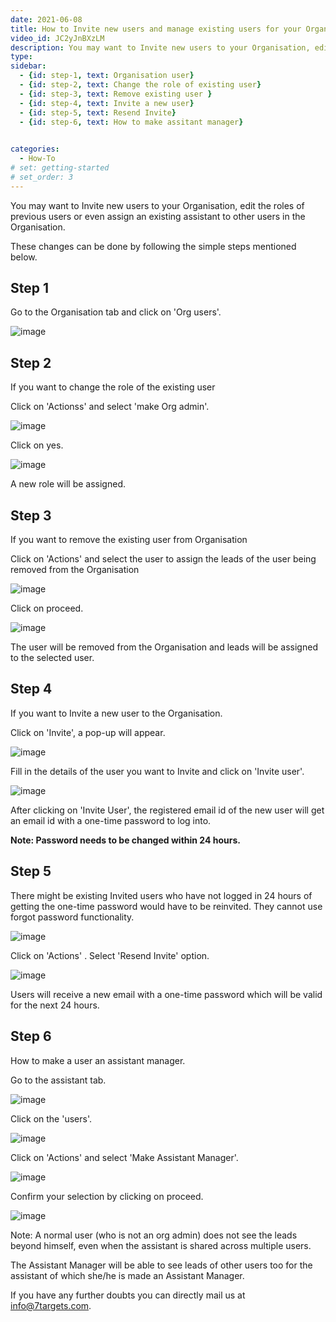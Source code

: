 ```yaml
---
date: 2021-06-08
title: How to Invite new users and manage existing users for your Organisation
video_id: JC2yJnBXzLM
description: You may want to Invite new users to your Organisation, edit the roles of previous users or even assign an existing assistant to other users in the Organisation
type:  
sidebar:
  - {id: step-1, text: Organisation user}
  - {id: step-2, text: Change the role of existing user}
  - {id: step-3, text: Remove existing user }
  - {id: step-4, text: Invite a new user}
  - {id: step-5, text: Resend Invite}
  - {id: step-6, text: How to make assitant manager}
  

categories:
  - How-To
# set: getting-started
# set_order: 3
---
```



You may want to Invite new users to your Organisation, edit the roles of previous users or even assign an existing assistant to other users in the Organisation.

These changes can be done by following the simple steps mentioned below.

## Step 1

Go to the Organisation tab and click on 'Org users'.

![image](../../images/Invite-1.png)


## Step 2

If you want to change the role of the existing user
 
Click on 'Actionss' and select 'make Org admin'.


![image](../../images/Invite-2.png)

Click on yes.

![image](../../images/Invite-3.png)

A new role will be assigned.

## Step 3

If you want to remove the existing user from Organisation 

Click on 'Actions' and select the user to assign the leads of the user being removed from the Organisation

![image](../../images/Invite-4.png)

Click on proceed.

![image](../../images/Invite-5.png)

 The user will be removed from the Organisation and leads will be assigned to the selected user.


## Step 4

If you want to Invite a new user to the Organisation.

Click on 'Invite', a pop-up will appear.

![image](../../images/Invite-6.png)

Fill in the details of the user you want to Invite and click on 'Invite user'.

![image](../../images/Invite-7.png)

After clicking on 'Invite User', the registered email id of the new user will get an email id with a one-time password to log into.

**Note: Password needs to be changed within 24 hours.**


## Step 5

There might be existing Invited users who have not logged in 24 hours of getting the one-time password would have to be reinvited. They cannot use forgot password functionality.

![image](../../images/Invite-8.png)

Click on 'Actions' . Select 'Resend Invite' option.

![image](../../images/Invite-9)

Users will receive a new email with a one-time password which will be valid for the next 24 hours.



## Step 6

How to make a user an assistant manager.

Go to the assistant tab.

![image](../../images/Invite-10.png)

Click on the 'users'.

![image](../../images/Invite-11.png)

Click on 'Actions' and select 'Make Assistant Manager'.

![image](../../images/Invite-12.png)

Confirm your selection by clicking on proceed.

![image](../../images/Invite-13.png)

Note:  A normal user (who is not an org admin) does not see the leads beyond himself, even when the assistant is shared across multiple users.

The Assistant Manager will be able to see leads of other users too for the assistant of which she/he is made an Assistant Manager.

If you have any further doubts you can directly mail us at info@7targets.com.